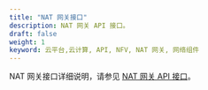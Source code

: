 ```yaml
---
title: "NAT 网关接口"
description: NAT 网关 API 接口。
draft: false
weight: 1
keyword: 云平台,云计算, API, NFV, NAT 网关, 网络组件
---
```


NAT 网关接口详细说明，请参见 [NAT 网关 API 接口](/network/nat_gateway/api/api_overview/)。


